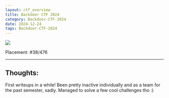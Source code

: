```yaml
---
layout: ctf_overview
title: Backdoor CTF 2024
category: Backdoor-CTF-2024
date: 2024-12-24
tags: Backdoor-CTF-2024
---
```


[<img src="https://i.imgur.com/uy5UiUd.png">](https://ctftime.org/event/2540)

Placement: #38/476

---

## Thoughts:
First writeups in a while! Been pretty inactive individually and as a team for the past semester, sadly. Managed to solve a few cool challenges tho :)  